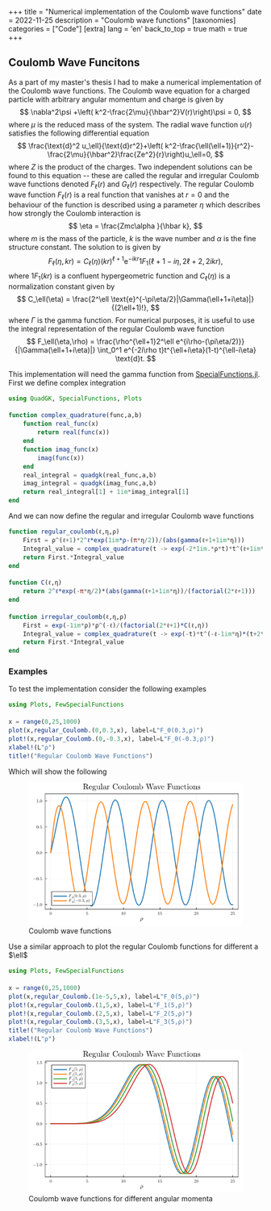 +++
title = "Numerical implementation of the Coulomb wave functions"
date = 2022-11-25
description = "Coulomb wave functions"
[taxonomies]
categories = ["Code"]
[extra]
lang = 'en'
back_to_top = true
math = true
+++

## Coulomb Wave Funcitons

As a part of my master's thesis I had to make a numerical implementation of the Coulomb wave functions. The Coulomb wave equation for a charged particle with arbitrary angular momentum and charge is given by $$ \nabla^2\psi +\left( k^2-\frac{2\mu}{\hbar^2}V(r)\right)\psi = 0, $$ where $\mu$ is the reduced mass of the system. The radial wave function $u(r)$ satisfies the following differential equation $$ \frac{\text{d}^2 u_\ell}{\text{d}r^2}+\left( k^2-\frac{\ell(\ell+1)}{r^2}-\frac{2\mu}{\hbar^2}\frac{Ze^2}{r}\right)u_\ell=0, $$ where $Z$ is the product of the charges. Two independent solutions can be found to this equation -- these are called the regular and irregular Coulomb wave functions denoted $F_\ell(r)$ and $G_\ell(r)$ respectively. The regular Coulomb wave function $F_\ell(r)$ is a real function that vanishes at $r=0$ and the behaviour of the function is described using a parameter $\eta$ which describes how strongly the Coulomb interaction is $$ \eta = \frac{Zmc\alpha }{\hbar k}, $$ where $m$ is the mass of the particle, $k$ is the wave number and $\alpha$ is the fine structure constant. The solution to is given by $$ F_\ell(\eta,kr) = C_\ell (\eta) (kr)^{\ell+1}\text{e}^{-ikr} {}1 F_1(\ell+1-i\eta,2\ell+2,2ikr), $$ where ${}1F_1(kr)$ is a confluent hypergeometric function and $C_\ell(\eta)$ is a normalization constant given by $$ C_\ell(\eta) = \frac{2^\ell \text{e}^{-\pi\eta/2}|\Gamma(\ell+1+i\eta)|}{(2\ell+1)!}, $$ where $\Gamma$ is the gamma function. For numerical purposes, it is useful to use the integral representation of the regular Coulomb wave function $$ F_\ell(\eta,\rho) = \frac{\rho^{\ell+1}2^\ell e^{i\rho-(\pi\eta/2)}}{|\Gamma(\ell+1+i\eta)|} \int_0^1 e^{-2i\rho t}t^{\ell+i\eta}(1-t)^{\ell-i\eta}  \text{d}t. $$

This implementation will need the gamma function from [SpecialFunctions.jl](https://github.com/JuliaMath/SpecialFunctions.jl). First we define complex integration

```julia
using QuadGK, SpecialFunctions, Plots

function complex_quadrature(func,a,b)
    function real_func(x)
        return real(func(x))
    end
    function imag_func(x)
        imag(func(x))
    end
    real_integral = quadgk(real_func,a,b)
    imag_integral = quadgk(imag_func,a,b)
    return real_integral[1] + 1im*imag_integral[1]
end
```
And we can now define the regular and irregular Coulomb wave functions
```julia
function regular_coulomb(ℓ,η,ρ)
    First = ρ^(ℓ+1)*2^ℓ*exp(1im*ρ-(π*η/2))/(abs(gamma(ℓ+1+1im*η)))
    Integral_value = complex_quadrature(t -> exp(-2*1im.*ρ*t)*t^(ℓ+1im*η)*(1-t)^(ℓ-1im*η),0,1)
    return First.*Integral_value
end

function C(ℓ,η)
    return 2^ℓ*exp(-π*η/2)*(abs(gamma(ℓ+1+1im*η))/(factorial(2*ℓ+1)))
end

function irregular_coulomb(ℓ,η,ρ)
    First = exp(-1im*ρ)*ρ^(-ℓ)/(factorial(2*ℓ+1)*C(ℓ,η))
    Integral_value = complex_quadrature(t -> exp(-t)*t^(-ℓ-1im*η)*(t+2*1im*ρ)^(ℓ+1im*η),0.01,1e4)
    return First.*Integral_value
end
```
### Examples

To test the implementation consider the following examples

```julia
using Plots, FewSpecialFunctions

x = range(0,25,1000)
plot(x,regular_Coulomb.(0,0.3,x), label=L"F_0(0.3,ρ)")
plot!(x,regular_Coulomb.(0,-0.3,x), label=L"F_0(-0.3,ρ)")
xlabel!(L"ρ")
title!("Regular Coulomb Wave Functions")
```
Which will show the following

<figure>
  <img src="/assets/Coulomb1.png" alt="Poster" title="Coulomb wave functions" width="500">
  <figcaption>Coulomb wave functions</figcaption>
</figure>
Use a similar approach to plot the regular Coulomb functions for different a $\ell$

```julia
using Plots, FewSpecialFunctions

x = range(0,25,1000)
plot(x,regular_Coulomb.(1e-5,5,x), label=L"F_0(5,ρ)")
plot!(x,regular_Coulomb.(1,5,x), label=L"F_1(5,ρ)")
plot!(x,regular_Coulomb.(2,5,x), label=L"F_2(5,ρ)")
plot!(x,regular_Coulomb.(3,5,x), label=L"F_3(5,ρ)")
title!("Regular Coulomb Wave Functions")
xlabel!(L"ρ")
```
<figure>
  <img src="/assets/Coulomb2.png" alt="Poster" title="Different angular momenta" width="500">
  <figcaption>Coulomb wave functions for different angular momenta</figcaption>
</figure>

